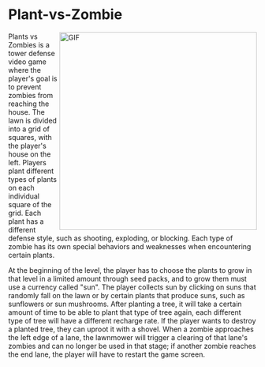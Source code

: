 # Plant-vs-Zombie

<img hight="250" width="400" alt="GIF" align="right" src="https://github.com/vtenpo/Plant-vs-Zombie/blob/main/PvZ/src/images/wallpaper.jpg">

Plants vs Zombies is a tower defense video game where the player's goal is to prevent zombies from reaching the house. The lawn is divided into a grid of squares, with the player's house on the left. Players plant different types of plants on each individual square of the grid. Each plant has a different defense style, such as shooting, exploding, or blocking. Each type of zombie has its own special behaviors and weaknesses when encountering certain plants.

At the beginning of the level, the player has to choose the plants to grow in that level in a limited amount through seed packs, and to grow them must use a currency called "sun". The player collects sun by clicking on suns that randomly fall on the lawn or by certain plants that produce suns, such as sunflowers or sun mushrooms. After planting a tree, it will take a certain amount of time to be able to plant that type of tree again, each different type of tree will have a different recharge rate. If the player wants to destroy a planted tree, they can uproot it with a shovel. When a zombie approaches the left edge of a lane, the lawnmower will trigger a clearing of that lane's zombies and can no longer be used in that stage; if another zombie reaches the end lane, the player will have to restart the game screen.
